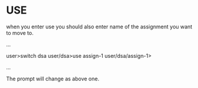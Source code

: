 # USE

when you enter use you should also enter name of the assignment you want to move to.

...

user>switch dsa
user/dsa>use assign-1
user/dsa/assign-1>

...

The prompt will change as above one.
